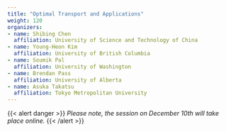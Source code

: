 ```yaml
---
title: "Optimal Transport and Applications"
weight: 120
organizers:
- name: Shibing Chen
  affiliation: University of Science and Technology of China
- name: Young-Heon Kim
  affiliation: University of British Columbia
- name: Soumik Pal
  affiliation: University of Washington
- name: Brendan Pass
  affiliation: University of Alberta
- name: Asuka Takatsu
  affiliation: Tokyo Metropolitan University
---
```

{{< alert danger >}}
_Please note, the session on December 10th will take place online._
{{< /alert >}}

